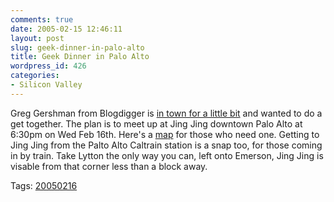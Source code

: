 ```yaml
---
comments: true
date: 2005-02-15 12:46:11
layout: post
slug: geek-dinner-in-palo-alto
title: Geek Dinner in Palo Alto
wordpress_id: 426
categories:
- Silicon Valley
---
```


Greg Gershman from Blogdigger is [in town for a little bit](http://www.blogdigger.com/blog/2005/02/14/1108421226000.html) and wanted to do a get together.  The plan is to meet up at Jing Jing downtown Palo Alto at 6:30pm on Wed Feb 16th. Here's a [map](http://www.mapquest.com/maps/map.adp?searchtype=address&country=US&addtohistory=&searchtab=home&address=443+Emerson+Street&city=palo+alto&state=ca&zipcode=) for those who need one. Getting to Jing Jing from the Palto Alto Caltrain station is a snap too, for those coming in by train. Take Lytton the only way you can, left onto Emerson, Jing Jing is visable from that corner less than a block away.

Tags: [20050216](http://technorati.com/tag/20050216)
